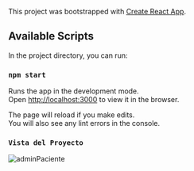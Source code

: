 This project was bootstrapped with [Create React App](https://github.com/facebook/create-react-app).

## Available Scripts

In the project directory, you can run:

### `npm start`

Runs the app in the development mode.<br />
Open [http://localhost:3000](http://localhost:3000) to view it in the browser.

The page will reload if you make edits.<br />
You will also see any lint errors in the console.

### `Vista del Proyecto`
![adminPaciente](https://user-images.githubusercontent.com/55706685/84226750-465dc700-aaa8-11ea-8e64-5b5ff02bebad.PNG)
